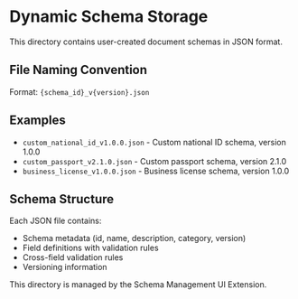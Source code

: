 # Dynamic Schema Storage

This directory contains user-created document schemas in JSON format.

## File Naming Convention
Format: `{schema_id}_v{version}.json`

## Examples
- `custom_national_id_v1.0.0.json` - Custom national ID schema, version 1.0.0
- `custom_passport_v2.1.0.json` - Custom passport schema, version 2.1.0
- `business_license_v1.0.0.json` - Business license schema, version 1.0.0

## Schema Structure
Each JSON file contains:
- Schema metadata (id, name, description, category, version)
- Field definitions with validation rules
- Cross-field validation rules
- Versioning information

This directory is managed by the Schema Management UI Extension.